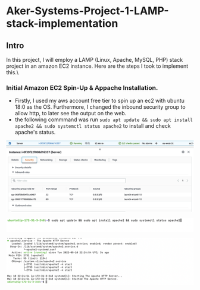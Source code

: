 # Aker-Systems-Project-1-LAMP-stack-implementation

## Intro

In this project, I will employ a LAMP (Linux, Apache, MySQL, PHP) stack project in an amazon EC2 instance. Here are the steps I took to implement this.\


### Initial Amazon EC2 Spin-Up & Appache Installation.

- Firstly, I used my aws account free tier to spin up an ec2 with ubuntu 18:0 as the OS. Furthermore, I changed the inbound security group to allow http, to later see the output on the web.
- the following commmand was run `sudo apt update && sudo apt install apache2 && sudo systemctl status apache2` to install and check apache's status.

![alt text](images/firewall.png)

![alt text](images/Installation%20of%20Apache.png)

![alt text](images/apache%20status.png)

